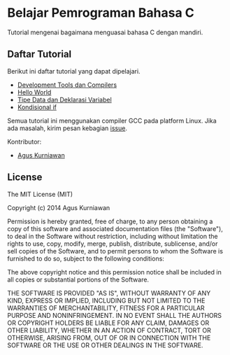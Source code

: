 # Belajar Pemrograman Bahasa C

Tutorial mengenai bagaimana menguasai bahasa C dengan mandiri.


## Daftar Tutorial

Berikut ini daftar tutorial yang dapat dipelajari.
* [Development Tools dan Compilers](/content/idecompilers.md)
* [Hello World](/content/helloworld.md)
* [Tipe Data dan Deklarasi Variabel](/content/datatypevar.md)
* [Kondisional if](/content/ifconditional.md)


Semua tutorial ini menggunakan compiler GCC pada platform Linux.
Jika ada masalah, kirim pesan kebagian [issue](https://github.com/agusk/belajarc/issues).


Kontributor:
* [Agus Kurniawan](http://blog.aguskurniawan.net/)



## License

The MIT License (MIT)

Copyright (c) 2014 Agus Kurniawan

Permission is hereby granted, free of charge, to any person obtaining a copy of
this software and associated documentation files (the "Software"), to deal in
the Software without restriction, including without limitation the rights to
use, copy, modify, merge, publish, distribute, sublicense, and/or sell copies of
the Software, and to permit persons to whom the Software is furnished to do so,
subject to the following conditions:

The above copyright notice and this permission notice shall be included in all
copies or substantial portions of the Software.

THE SOFTWARE IS PROVIDED "AS IS", WITHOUT WARRANTY OF ANY KIND, EXPRESS OR
IMPLIED, INCLUDING BUT NOT LIMITED TO THE WARRANTIES OF MERCHANTABILITY, FITNESS
FOR A PARTICULAR PURPOSE AND NONINFRINGEMENT. IN NO EVENT SHALL THE AUTHORS OR
COPYRIGHT HOLDERS BE LIABLE FOR ANY CLAIM, DAMAGES OR OTHER LIABILITY, WHETHER
IN AN ACTION OF CONTRACT, TORT OR OTHERWISE, ARISING FROM, OUT OF OR IN
CONNECTION WITH THE SOFTWARE OR THE USE OR OTHER DEALINGS IN THE SOFTWARE.

